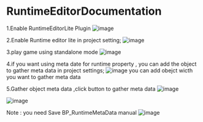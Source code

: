 # RuntimeEditorDocumentation

1.Enable RuntimeEditorLite Plugin
![image](https://user-images.githubusercontent.com/34257233/179382360-536202bb-4542-480d-8afb-98f019b6365c.png)

2.Enable Runtime editor lite in project setting;
![image](https://user-images.githubusercontent.com/34257233/179438727-c24ff41d-c17b-4310-9036-618232fb1c78.png)

3.play game using standalone mode 
![image](https://user-images.githubusercontent.com/34257233/179438769-e58406c0-77f8-42db-a5bf-465fcb7e9eca.png)


4.if you want using meta date for runtime property , you can add the object to gather meta data in project settings;
![image](https://user-images.githubusercontent.com/34257233/185780361-dba3a2be-1ea2-475a-a9b1-0a54863b4c4f.png)
you can add obejct wicth you want to gather meta data

5.Gather object meta data ,click button to gather meta data 
![image](https://user-images.githubusercontent.com/34257233/185781686-cccb39eb-a7b4-4fc8-99d3-7ca020eed687.png)

![image](https://user-images.githubusercontent.com/34257233/185780991-cd2777cb-1738-4bbd-944f-348c577b399f.png)

Note : you need Save BP_RuntimeMetaData manual
![image](https://user-images.githubusercontent.com/34257233/185781030-6cbfe205-b109-4428-952f-00fe6a992176.png)


